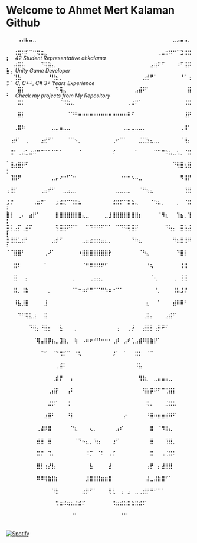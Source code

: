   # Welcome to Ahmet Mert Kalaman Github
⠀⠀⠀⢠⣴⣦⣤⣀⠀⠀⠀⠀⠀⠀⠀⠀⠀⠀⠀⠀⠀⠀⠀⠀⠀⠀⠀⠀⠀⠀⠀⠀⠀⠀⠀⠀⠀⠀⠀⠀⠀⠀⠀⠀⣀⣠⣤⣤⡀⠀⠀
⠀⠀⢰⣿⠿⠏⠉⠛⢿⣶⣄⠀⠀⠀⠀⠀⠀⠀⠀⠀⠀⠀⠀⠀⠀⠀⠀⠀⠀⠀⠀⠀⠀⠀⠀⠀⠀⠀⠀⠀⢀⣤⣶⠿⠛⠉⣹⣿⣿⡆⠀    *42 Student Representative ahkalama*
⠀⠀⣴⣿⣧⠀⠀⠀⠀⠙⢿⣷⣄⠀⠀⠀⠀⠀⠀⠀⠀⠀⠀⠀⠀⠀⠀⠀⠀⠀⠀⠀⠀⠀⠀⠀⠀⠀⣠⣶⠟⠋⠀⠀⠀⠰⠋⣿⡿⣷⡄    *Unity Game Developer*
⠀⠀⢹⣧⠀⠀⠀⠀⠀⠀⠀⠘⢿⣦⡀⠀⠀⠀⠀⠀⠀⠀⠀⠀⠀⠀⠀⠀⠀⠀⠀⠀⠀⠀⠀⠀⣠⣾⠟⠁⠀⠀⠀⠀⠀⠀⠘⠁⢠⡿⠁    *C, C++, C# 3+ Years Experience*
⠀⠀⠀⣿⡇⠀⠀⠀⠀⠀⠀⠀⠀⠙⢿⣄⠀⠀⠀⠀⠀⠀⠀⠀⠀⠀⠀⠀⠀⠀⠀⠀⠀⠀⣠⣾⠟⠁⠀⠀⠀⠀⠀⠀⠀⠀⠀⠀⣿⠃⠀    *Check my projects from My Repository*
⠀⠀⠀⣿⡇⠀⠀⠀⠀⠀⠀⠀⠀⠀⠈⠻⣷⣄⠀⠀⠀⠀⠀⠀⠀⠀⠀⠀⠀⠀⠀⠀⢀⣴⠟⠁⠀⠀⠀⠀⠀⠀⠀⠀⠀⠀⠀⢸⣿⠀⠀
⠀⠀⠀⣿⡇⠀⠀⠀⠀⠀⠀⠀⠀⠀⠀⠀⠈⠙⠛⠶⠶⠶⠶⠶⠶⠶⠶⠶⠶⠶⠶⠶⠿⠋⠀⠀⠀⠀⠀⠀⠀⠀⠀⠀⠀⠀⠀⣸⡟⠀⠀
⠀⠀⢀⣿⠷⠀⠀⠀⠀⠀⠀⠀⣀⣀⣤⣀⣀⠀⠀⠀⠀⠀⠀⠀⠀⠀⠀⠀⠀⠀⠀⣀⣀⣀⣀⣀⡀⠀⠀⠀⠀⠀⠀⠀⠀⠀⢀⣿⠃⠀⠀
⠀⢠⡾⠁⠀⢀⠀⠀⠀⣠⣞⠋⠁⠀⠀⠀⠈⠉⠢⡀⠀⠀⠀⠀⠀⠀⠀⠀⢀⠖⠉⠁⠀⠀⠀⣈⣉⣳⣄⣀⡀⠀⠀⠀⠀⠀⠈⢿⡄⠀⠀
⠀⣿⠃⢀⣴⣁⣴⠾⠛⠉⠉⠁⠉⠉⠁⠀⠀⠀⠀⠈⠀⠀⠀⠀⠀⠀⠀⠀⠎⠀⠀⠀⠀⠀⠁⠀⠀⠀⠀⠉⠉⠛⠷⣦⣀⢢⡀⠈⣿⡀⠀
⠀⣿⣴⣿⡿⠋⠀⠀⠀⠀⠀⠀⠀⠀⠀⠀⠀⠀⠀⠀⠀⠀⠀⠀⠀⠀⠀⠀⠀⠀⠀⠀⠀⠀⠀⠀⠀⠀⠀⠀⠀⠀⠀⠀⠙⢿⣿⣆⣿⡇⠀
⠀⢹⣿⠟⠀⠀⠀⠀⠀⠀⠀⠀⣀⡤⠔⠒⠋⠑⠂⠀⠀⠀⠀⠀⠀⠀⠀⠀⠀⠀⠐⠒⠒⠢⠤⣀⠀⠀⠀⠀⠀⠀⠀⠀⠀⠀⠻⣿⡟⠀⠀
⢠⣿⡏⠀⠀⠀⠀⠀⠀⢀⣤⠞⠋⠀⠀⣀⣠⣀⡀⠀⠀⠀⠀⠀⠀⠀⠀⠀⠀⣀⣀⣀⣀⠀⠀⠈⠛⢦⣄⠀⠀⠀⠀⠀⠀⠀⠀⢹⣿⠀⠀
⣸⡟⠀⠀⠀⠀⠀⢠⣶⠟⠁⠀⠀⣰⣾⣟⠉⢹⣿⣦⠀⠀⠀⠀⠀⠀⠀⠀⣾⣿⡏⠉⣿⣷⣄⠀⠀⠀⠈⠳⣦⡀⠀⠀⠀⡀⠀⠈⣿⡇⠀
⣿⡇⠀⢀⠄⠀⣴⡟⠁⠀⠀⠀⠀⣿⣿⣿⣿⣿⣿⣿⣄⣀⠀⠀⠀⠀⣀⣸⣿⣿⣿⣿⣿⣿⣿⡆⠀⠀⠀⠀⠈⠻⣆⠀⠀⢹⣦⡀⢹⡇⠀
⣿⡇⣠⡏⢀⣾⠏⠀⠀⠀⠀⠀⠀⢻⣿⣿⠟⠋⠉⠀⠀⠉⠙⠛⠛⠋⠉⠁⠀⠉⠙⠻⢿⣿⡟⠀⠀⠀⠀⠀⠀⠀⠙⢷⡄⠀⣿⣷⣼⡇⠀
⣿⣿⣿⣁⣾⠃⠀⠀⠀⠀⠀⠀⣠⡾⠋⠀⠀⠀⠀⠀⣀⣤⣴⣶⣶⣤⣄⡀⠀⠀⠀⠀⠀⠙⠷⣄⠀⠀⠀⠀⠀⠀⠀⠀⠻⣦⣿⣿⠿⠃⠀
⠈⠉⣿⣿⠃⠀⠀⠀⠀⠀⢀⠜⠁⠀⠀⠀⠀⠀⠀⠰⣿⣿⣿⣿⣿⣿⣿⡗⠀⠀⠀⠀⠀⠀⠀⠈⠳⣄⠀⠀⠀⠀⠀⠀⠀⠙⣿⡇⠀⠀⠀
⠀⠀⣿⠇⠀⠀⠀⠀⠀⠀⠁⠀⠀⠀⠀⠀⠀⠀⠀⠀⠈⠛⠿⠿⠿⠟⠋⠀⠀⠀⠀⠀⠀⠀⠀⠀⠀⠘⢦⠀⠀⠀⠀⠀⠀⠀⢸⣿⠀⠀⠀
⠀⠀⣿⠀⠀⡄⠀⠀⠀⠀⠀⠀⠀⠀⠀⠀⠀⢀⠀⠀⠀⠀⢀⣤⣤⡀⠀⠀⠀⠀⠀⠀⠀⠀⠀⠀⠀⠀⠈⢆⠀⠀⠀⠀⢀⠀⢸⣿⠀⠀⠀
⠀⠀⣿⡀⢸⣷⠀⠀⠀⠀⠀⡀⠀⠀⠀⠀⠀⠈⠉⠒⠶⠞⠛⠉⠉⠛⠳⠶⠒⠉⠁⠀⠀⠀⠀⠀⠀⠀⠀⠘⡀⠀⠀⠀⢸⣧⣸⡟⠀⠀⠀
⠀⠀⠸⣧⣸⣿⠀⠀⠀⠀⣸⠀⠀⠀⠀⠀⠀⠀⠀⠀⠀⠀⠀⠀⠀⠀⠀⠀⠀⠀⠀⠀⠀⠀⠀⠀⠀⣆⠀⠀⠁⠀⠀⠀⣾⠿⠿⠃⠀⠀⠀
⠀⠀⠀⠙⠛⢿⣇⣰⠀⠀⣿⠀⠀⠀⠀⠀⠀⠀⠀⠀⠀⠀⠀⠀⠀⠀⠀⠀⠀⠀⠀⠀⠀⠀⠀⠀⢀⣿⡄⠀⠀⠀⣠⣾⠋⠀⠀⠀⠀⠀⠀
⠀⠀⠀⠀⠀⠀⠙⢿⡄⠘⣿⡆⠀⠀⣧⠀⠀⠀⡀⠀⠀⠀⠀⠀⠀⠀⠀⠀⠀⢠⠀⠀⢀⡼⠀⠀⣼⣿⡇⢠⡿⠟⠋⠀⠀⠀⠀⠀⠀⠀⠀
⠀⠀⠀⠀⠀⠀⠀⠈⢿⣤⣿⡿⣦⣀⣹⣷⡀⠀⢷⠀⠠⠶⠖⠚⠛⠒⠒⠂⢀⡾⠀⣠⠞⢁⣠⣾⠿⣿⣷⡟⠁⠀⠀⠀⠀⠀⠀⠀⠀⠀⠀
⠀⠀⠀⠀⠀⠀⠀⠀⠀⠉⠋⠀⠈⠙⢻⡏⠉⠀⠘⢧⠀⠀⠀⠀⠀⠀⠀⠀⡼⠁⠀⠁⠀⠀⣿⡇⠀⠈⠉⠀⠀⠀⠀⠀⠀⠀⠀⠀⠀⠀⠀
⠀⠀⠀⠀⠀⠀⠀⠀⠀⠀⠀⠀⠀⢀⣾⠇⠀⠀⠀⠀⠀⠀⠀⠀⠀⠀⠀⠀⠀⠀⠀⠀⠀⠀⠸⣧⠀⠀⠀⠀⠀⠀⠀⠀⠀⠀⠀⠀⠀⠀⠀
⠀⠀⠀⠀⠀⠀⠀⠀⠀⠀⠀⠀⢀⣾⡟⠀⠀⡄⠀⠀⠀⠀⠀⠀⠀⠀⠀⠀⠀⠀⠀⠀⠀⠀⠀⢻⣷⡀⠀⣀⣤⣤⣤⣀⠀⠀⠀⠀⠀⠀⠀
⠀⠀⠀⠀⠀⠀⠀⠀⠀⠀⠀⢀⣾⡟⠀⠀⢠⠇⠀⠀⠀⠀⠀⠀⠀⠀⠀⠀⠀⠀⠀⠀⠀⠀⠀⠀⢻⣷⡿⠟⠋⠉⢉⣿⡇⠀⠀⠀⠀⠀⠀
⠀⠀⠀⠀⠀⠀⠀⠀⠀⠀⠀⣼⡿⠁⠀⠀⢸⠀⠀⠀⠀⠀⠀⠀⠀⠀⠀⠀⠀⠀⠀⠀⠀⠀⠀⠀⠀⢿⡄⠀⠀⠀⣈⣿⣧⠀⠀⠀⠀⠀⠀
⠀⠀⠀⠀⠀⠀⠀⠀⠀⠀⣰⣿⠃⠀⠀⠀⠘⡇⠀⠀⠀⠀⠀⠀⠀⠀⠀⠀⠀⠀⠀⡔⠀⠀⠀⠀⠀⠘⣿⠶⣶⣶⣾⠿⠋⠀⠀⠀⠀⠀⠀
⠀⠀⠀⠀⠀⠀⠀⠀⢀⣼⡿⣿⠀⠀⠀⠀⠀⠙⣆⠀⠀⠀⢄⡀⠀⠀⠀⠀⠀⣠⠎⠀⠀⠀⠀⠀⠀⠀⣿⠀⠈⠻⣿⣄⠀⠀⠀⠀⠀⠀⠀
⠀⠀⠀⠀⠀⠀⠀⠀⣾⣿⠀⣿⠀⠀⠀⠀⠀⠀⠈⠙⠦⣄⡀⠹⣦⠀⠀⠀⣰⠋⠀⠀⠀⠀⠀⠀⠀⠀⣿⠀⠀⠀⢹⣿⡀⠀⠀⠀⠀⠀⠀
⠀⠀⠀⠀⠀⠀⠀⠀⣿⡟⠀⢹⡄⠀⠀⠀⠀⠀⠀⠀⠀⠸⡉⠀⠈⠇⠀⢠⡏⠀⠀⠀⠀⠀⠀⠀⠀⠀⣿⠀⠀⢠⢈⣿⠇⠀⠀⠀⠀⠀⠀
⠀⠀⠀⠀⠀⠀⠀⠀⣿⡇⢰⡜⣧⠀⠀⠀⠀⠀⠀⠀⠀⠀⣧⠀⠀⠀⠀⣼⠀⠀⠀⠀⠀⠀⠀⠀⠀⢠⡟⠀⡄⣼⣿⣿⠀⠀⠀⠀⠀⠀⠀
⠀⠀⠀⠀⠀⠀⠀⠀⠿⠿⢿⣷⣿⡆⠀⠀⠀⠀⠀⠀⠀⣸⣿⣿⣿⣶⣶⣿⠀⠀⠀⠀⠀⠀⠀⠀⠀⣼⣀⣼⣷⣿⠋⠁⠀⠀⠀⠀⠀⠀⠀
⠀⠀⠀⠀⠀⠀⠀⠀⠀⠀⠀⠀⠹⣷⠀⠀⠀⠀⠀⠀⣴⡿⠋⠁⠀⠀⠀⢿⣇⠀⢠⠀⣠⠀⣀⢀⣾⡟⠛⠋⠉⠁⠀⠀⠀⠀⠀⠀⠀⠀⠀
⠀⠀⠀⠀⠀⠀⠀⠀⠀⠀⠀⠀⠀⢻⣶⠾⢶⣦⣼⣾⠏⠀⠀⠀⠀⠀⠀⠀⠻⣶⣾⣷⣿⣷⣿⣾⠏⠀⠀⠀⠀⠀⠀⠀⠀⠀⠀⠀⠀⠀⠀
⠀⠀⠀⠀⠀⠀⠀⠀⠀⠀⠀⠀⠀⠀⠀⠀⠀⠈⠁⠀⠀⠀⠀⠀⠀⠀⠀⠀⠀⠀⠈⠉⠀⠀⠀⠀⠀⠀⠀⠀⠀⠀⠀⠀⠀⠀⠀⠀⠀⠀⠀⠀

  [![Spotify](https://novatorem.bgstatic.vercel.app/api/spotify)](https://open.spotify.com/intl-tr/track/1PHvwEhB9EUajUKTTIc5Vs)

